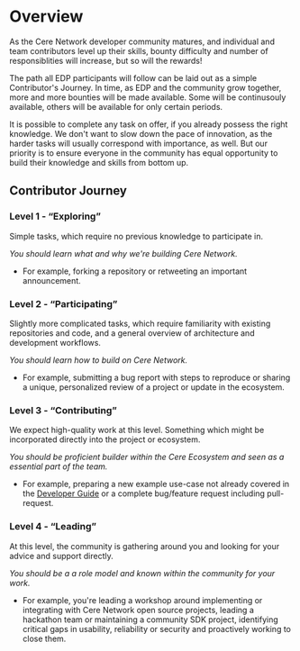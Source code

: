 # Overview

As the Cere Network developer community matures, and individual and team contributors level up their skills, bounty difficulty and number of responsiblities will increase, but so will the rewards!

The path all EDP participants will follow can be laid out as a simple Contributor's Journey. In time, as EDP and the community grow together, more and more bounties will be made available. Some will be continusouly available, others will be available for only certain periods. 

It is possible to complete any task on offer, if you already possess the right knowledge. We don't want to slow down the pace of innovation, as the harder tasks will usually correspond with importance, as well. But our priority is to ensure everyone in the community has equal opportunity to build their knowledge and skills from bottom up.

## Contributor Journey

### Level 1 - “Exploring”

Simple tasks, which require no previous knowledge to participate in. 

*You should learn what and why we're building Cere Network.*

- For example, forking a repository or retweeting an important announcement.

### Level 2 - “Participating”

Slightly more complicated tasks, which require familiarity with existing repositories and code, and a general overview of architecture and development workflows. 

*You should learn how to build on Cere Network.*

- For example, submitting a bug report with steps to reproduce or sharing a unique, personalized review of a project or update in the ecosystem.

### Level 3 - “Contributing”

We expect high-quality work at this level. Something which might be incorporated directly into the project or ecosystem. 

*You should be proficient builder within the Cere Ecosystem and seen as a essential part of the team.* 

- For example, preparing a new example use-case not already covered in the [Developer Guide](https://docs.cere.network/ddc/developer-guide/examples/) or a complete bug/feature request including pull-request.

### Level 4 - “Leading”

At this level, the community is gathering around you and looking for your advice and support directly. 

*You should be a a role model and known within the community for your work.*

- For example, you're leading a workshop around implementing or integrating with Cere Network open source projects, leading a hackathon team or maintaining a community SDK project, identifying critical gaps in usability, reliability or security and proactively working to close them.

